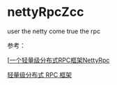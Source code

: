 # nettyRpcZcc
user the netty come true the rpc

参考：

[[一个轻量级分布式RPC框架NettyRpc](http://www.cnblogs.com/luxiaoxun/p/5272384.html)

[轻量级分布式 RPC 框架](https://my.oschina.net/huangyong/blog/361751)

